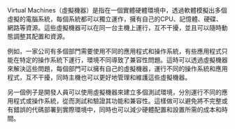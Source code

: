 

Virtual Machines（虛擬機器）是指在一個實體硬體環境中，透過軟體模擬出多個虛擬的電腦系統，每個系統都可以獨立運作，擁有自己的CPU、記憶體、硬碟、網路等資源。這些虛擬機器可以在同一台主機上運行，互不干擾，並且可以隨時動態調整其配置和資源。

例如，一家公司有多個部門需要使用不同的應用程式和操作系統，有些應用程式只能在特定的操作系統下運行，環境不同導致了兼容性問題。這時可以透過虛擬機器來解決這些問題，每個部門可以擁有自己的虛擬機器，運行不同的操作系統和應用程式，互不干擾，同時主機也可以更好地管理和維護這些虛擬機器。

另一個例子是開發人員可以使用虛擬機器來建立多個測試環境，分別運行不同的應用程式或操作系統，從而測試和驗證其功能和兼容性。這樣做可以避免將不完整或有錯誤的代碼部署到實際環境中，同時也可以減少硬體配置和設置所需的成本和時間。
